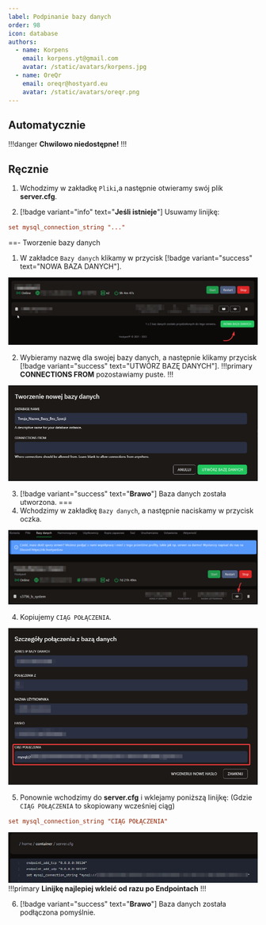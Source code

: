 ```yaml
---
label: Podpinanie bazy danych
order: 98
icon: database
authors:
  - name: Korpens
    email: korpens.yt@gmail.com
    avatar: /static/avatars/korpens.jpg
  - name: OreQr
    email: oreqr@hostyard.eu
    avatar: /static/avatars/oreqr.png
---
```


  

## Automatycznie

!!!danger
**Chwilowo niedostępne!**
!!!

## Ręcznie
1. Wchodzimy w zakładkę `Pliki`,a następnie otwieramy swój plik **server.cfg**.

2.  [!badge variant="info" text="**Jeśli istnieje**"] Usuwamy linijkę:
```cfg
set mysql_connection_string "..."
```

==- Tworzenie bazy danych
1. W zakładce `Bazy danych` klikamy w przycisk [!badge variant="success" text="NOWA BAZA DANYCH"].


![](/static/fivem/baza2.png)


2. Wybieramy nazwę dla swojej bazy danych, a następnie klikamy przycisk [!badge variant="success" text="UTWÓRZ BAZĘ DANYCH"].
!!!primary
**CONNECTIONS FROM** pozostawiamy puste.
!!!


![](/static/fivem/baza3.png)


3. [!badge variant="success" text="**Brawo**"] Baza danych została utworzona.
===
3. Wchodzimy w zakładkę `Bazy danych`, a następnie naciskamy w przycisk oczka.


![](/static/fivem/baza1.png)


4. Kopiujemy `CIĄG POŁĄCZENIA`.

![](/static/fivem/baza4.png)

5. Ponownie wchodzimy do **server.cfg** i wklejamy poniższą linijkę: (Gdzie `CIĄG POŁĄCZENIA` to skopiowany wcześniej ciąg)
```cfg
set mysql_connection_string "CIĄG POŁĄCZENIA"
```

![](/static/fivem/baza5.png)
!!!primary
**Linijkę najlepiej wkleić od razu po Endpointach**
!!!

6. [!badge variant="success" text="**Brawo**"] Baza danych została podłączona pomyślnie.